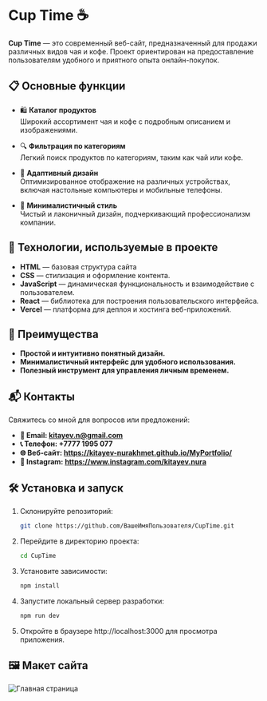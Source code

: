 # Cup Time ☕️

**Cup Time** — это современный веб-сайт, предназначенный для продажи различных видов чая и кофе. Проект ориентирован на предоставление пользователям удобного и приятного опыта онлайн-покупок.

## 📋 Основные функции

- 🛍️ **Каталог продуктов**  
  Широкий ассортимент чая и кофе с подробным описанием и изображениями.

- 🔍 **Фильтрация по категориям**  
 Легкий поиск продуктов по категориям, таким как чай или кофе.

- 📱 **Адаптивный дизайн**  
  Оптимизированное отображение на различных устройствах, включая настольные компьютеры и мобильные телефоны.

- 🎨 **Минималистичный стиль**  
  Чистый и лаконичный дизайн, подчеркивающий профессионализм компании.

## 🚀 Технологии, используемые в проекте

- **HTML** — базовая структура сайта
- **CSS** — стилизация и оформление контента.
- **JavaScript** — динамическая функциональность и взаимодействие с пользователем.
- **React** — библиотека для построения пользовательского интерфейса.
- **Vercel** — платформа для деплоя и хостинга веб-приложений.

## 🌟 Преимущества
- **Простой и интуитивно понятный дизайн.**
- **Минималистичный интерфейс для удобного использования.**
- **Полезный инструмент для управления личным временем.**

## 📬 Контакты
Свяжитесь со мной для вопросов или предложений:
- **📧 Email: kitayev.n@gmail.com**  
- **📞 Телефон: +7777 1995 077**
- **🌐 Веб-сайт: https://kitayev-nurakhmet.github.io/MyPortfolio/**
- **📸 Instagram: https://www.instagram.com/kitayev.nura**

## 🛠 Установка и запуск

1. Склонируйте репозиторий:  
   ```bash
   git clone https://github.com/ВашеИмяПользователя/CupTime.git
2. Перейдите в директорию проекта:
      ```bash
      cd CupTime
3. Установите зависимости:
      ```bash
      npm install
4. Запустите локальный сервер разработки:
      ```bash
      npm run dev
5. Откройте в браузере http://localhost:3000 для просмотра приложения.

## 🖼️ Макет сайта
![Главная страница](https://github.com/Kitayev-Nurakhmet/CupTime/blob/main/public/image/CupTime.png)
